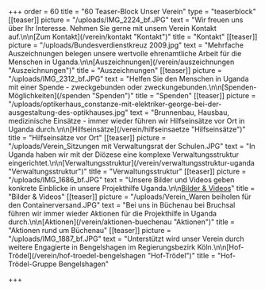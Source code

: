 +++
order = 60
title = "60 Teaser-Block Unser Verein"
type = "teaserblock"
[[teaser]]
picture = "/uploads/IMG_2224_bf.JPG"
text = "Wir freuen uns über Ihr Interesse. Nehmen Sie gerne mit unsem Verein Kontakt auf.\n\n[Zum Kontakt](/verein/kontakt \"Kontakt\")"
title = "Kontakt"
[[teaser]]
picture = "/uploads/Bundesverdienstkreuz 2009.jpg"
text = "Mehrfache Auszeichnungen belegen unsere wertvolle ehrenamtliche Arbeit für die Menschen in Uganda.\n\n[Auszeichnungen](/verein/auszeichnungen \"Auszeichnungen\")"
title = "Auszeichnungen"
[[teaser]]
picture = "/uploads/IMG_2312_bf.JPG"
text = "Helfen Sie den Menschen in Uganda mit einer Spende - zweckgebunden oder zweckungebunden.\n\n[Spenden-Möglichkeiten](/spenden \"Spenden\")"
title = "Spenden"
[[teaser]]
picture = "/uploads/optikerhaus_constanze-mit-elektriker-george-bei-der-ausgestaltung-des-optikhauses.jpg"
text = "Brunnenbau, Hausbau, medizinische Einsätze - immer wieder führen wir Hilfseinsätze vor Ort in Uganda durch.\n\n[Hilfseinsätze](/verein/hilfseinsaetze \"Hilfseinsätze\")"
title = "Hilfseinsätze vor Ort"
[[teaser]]
picture = "/uploads/Verein_Sitzungen mit Verwaltungsrat der Schulen.JPG"
text = "In Uganda haben wir mit der Diözese eine komplexe Verwaltungsstruktur eingerichtet.\n\n[Verwaltungsstruktur](/verein/verwaltungsstruktur-uganda \"Verwaltungsstruktur\")"
title = "Verwaltungsstruktur"
[[teaser]]
picture = "/uploads/IMG_1686_bf.JPG"
text = "Unsere Bilder und Videos geben konkrete Einblicke in unsere Projekthilfe Uganda.\n\n[Bilder & Videos](/verein/bilder-videos)"
title = "Bilder & Videos"
[[teaser]]
picture = "/uploads/Verein_Waren beiholen für den Containerversand.JPG"
text = "Bei uns in Büchenau bei Bruchsal führen wir immer wieder Aktionen für die Projekthilfe in Uganda durch.\n\n[Aktionen](/verein/aktionen-buechenau \"Aktionen\")"
title = "Aktionen rund um Büchenau"
[[teaser]]
picture = "/uploads/IMG_1887_bf.JPG"
text = "Unterstützt wird unser Verein durch weitere Engagierte in Bengelshagen im Regierungsbezirk Köln.\n\n[Hof-Trödel](/verein/hof-troedel-bengelshagen \"Hof-Trödel\")"
title = "Hof-Trödel-Gruppe Bengelshagen"

+++
